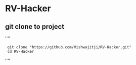 # RV-Hacker

## git clone to project
''''

     git clone "https://github.com/Vishwajitji/RV-Hacker.git"
     cd RV-Hacker


''''
